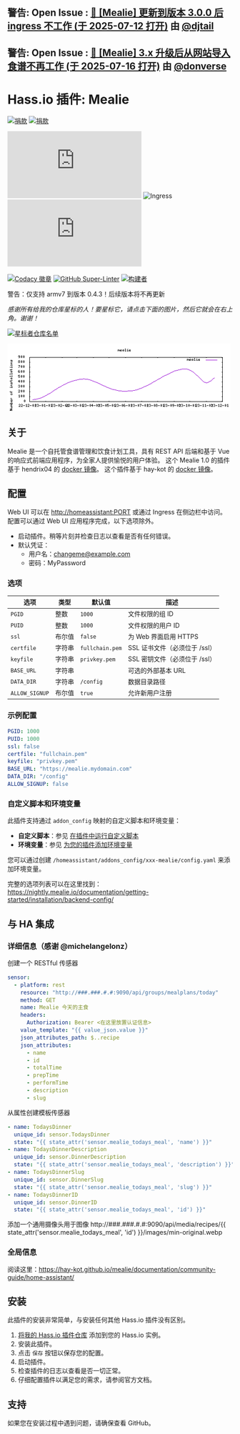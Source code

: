 ## 警告: Open Issue : [🐛 [Mealie] 更新到版本 3.0.0 后 ingress 不工作 (于 2025-07-12 打开)](https://github.com/alexbelgium/hassio-addons/issues/1948) 由 [@djtail](https://github.com/djtail)
## 警告: Open Issue : [🐛 [Mealie] 3.x 升级后从网站导入食谱不再工作 (于 2025-07-16 打开)](https://github.com/alexbelgium/hassio-addons/issues/1962) 由 [@donverse](https://github.com/donverse)
# Hass.io 插件: Mealie

[![捐款][donation-badge]](https://www.buymeacoffee.com/alexbelgium)
[![捐款][paypal-badge]](https://www.paypal.com/donate/?hosted_button_id=DZFULJZTP3UQA)

![版本](https://img.shields.io/badge/dynamic/json?label=版本&query=%24.version&url=https%3A%2F%2Fraw.githubusercontent.com%2Falexbelgium%2Fhassio-addons%2Fmaster%2Fmealie%2Fconfig.json)
![Ingress](https://img.shields.io/badge/dynamic/json?label=Ingress&query=%24.ingress&url=https%3A%2F%2Fraw.githubusercontent.com%2Falexbelgium%2Fhassio-addons%2Fmaster%2Fmealie%2Fconfig.json)
![架构](https://img.shields.io/badge/dynamic/json?color=success&label=架构&query=%24.arch&url=https%3A%2F%2Fraw.githubusercontent.com%2Falexbelgium%2Fhassio-addons%2Fmaster%2Fmealie%2Fconfig.json)

[![Codacy 徽章](https://app.codacy.com/project/badge/Grade/9c6cf10bdbba45ecb202d7f579b5be0e)](https://www.codacy.com/gh/alexbelgium/hassio-addons/dashboard?utm_source=github.com&utm_medium=referral&utm_content=alexbelgium/hassio-addons&utm_campaign=Badge_Grade)
[![GitHub Super-Linter](https://img.shields.io/github/actions/workflow/status/alexbelgium/hassio-addons/weekly-supelinter.yaml?label=Lint%20code%20base)](https://github.com/alexbelgium/hassio-addons/actions/workflows/weekly-supelinter.yaml)
[![构建者](https://img.shields.io/github/actions/workflow/status/alexbelgium/hassio-addons/onpush_builder.yaml?label=构建者)](https://github.com/alexbelgium/hassio-addons/actions/workflows/onpush_builder.yaml)

[donation-badge]: https://img.shields.io/badge/Buy%20me%20a%20coffee%20(no%20paypal)-%23d32f2f?logo=buy-me-a-coffee&style=flat&logoColor=white
[paypal-badge]: https://img.shields.io/badge/Buy%20me%20a%20coffee%20with%20Paypal-0070BA?logo=paypal&style=flat&logoColor=white

警告：仅支持 armv7 到版本 0.4.3！后续版本将不再更新

_感谢所有给我的仓库星标的人！要星标它，请点击下面的图片，然后它就会在右上角。谢谢！_

[![星标者仓库名单](https://raw.githubusercontent.com/alexbelgium/hassio-addons/master/.github/stars2.svg)](https://github.com/alexbelgium/hassio-addons/stargazers)

![下载量趋势](https://raw.githubusercontent.com/alexbelgium/hassio-addons/master/mealie/stats.png)

## 关于

Mealie 是一个自托管食谱管理和饮食计划工具，具有 REST API 后端和基于 Vue 的响应式前端应用程序，为全家人提供愉悦的用户体验。
这个 Mealie 1.0 的插件基于 hendrix04 的 [docker 镜像](https://hub.docker.com/r/hendrix04/mealie-combined)。
这个插件基于 hay-kot 的 [docker 镜像](https://hub.docker.com/r/hkotel/mealie)。

## 配置

Web UI 可以在 <http://homeassistant:PORT> 或通过 Ingress 在侧边栏中访问。
配置可以通过 Web UI 应用程序完成，以下选项除外。

- 启动插件。稍等片刻并检查日志以查看是否有任何错误。
- 默认凭证：
  - 用户名：changeme@example.com
  - 密码：MyPassword

### 选项

| 选项 | 类型 | 默认值 | 描述 |
|------|------|--------|------|
| `PGID` | 整数 | `1000` | 文件权限的组 ID |
| `PUID` | 整数 | `1000` | 文件权限的用户 ID |
| `ssl` | 布尔值 | `false` | 为 Web 界面启用 HTTPS |
| `certfile` | 字符串 | `fullchain.pem` | SSL 证书文件（必须位于 /ssl） |
| `keyfile` | 字符串 | `privkey.pem` | SSL 密钥文件（必须位于 /ssl） |
| `BASE_URL` | 字符串 | | 可选的外部基本 URL |
| `DATA_DIR` | 字符串 | `/config` | 数据目录路径 |
| `ALLOW_SIGNUP` | 布尔值 | `true` | 允许新用户注册 |

### 示例配置

```yaml
PGID: 1000
PUID: 1000
ssl: false
certfile: "fullchain.pem"
keyfile: "privkey.pem"
BASE_URL: "https://mealie.mydomain.com"
DATA_DIR: "/config"
ALLOW_SIGNUP: false
```

### 自定义脚本和环境变量

此插件支持通过 `addon_config` 映射的自定义脚本和环境变量：

- **自定义脚本**：参见 [在插件中运行自定义脚本](https://github.com/alexbelgium/hassio-addons/wiki/Running-custom-scripts-in-Addons)
- **环境变量**：参见 [为您的插件添加环境变量](https://github.com/alexbelgium/hassio-addons/wiki/Add-Environment-variables-to-your-Addon)

您可以通过创建 `/homeassistant/addons_config/xxx-mealie/config.yaml` 来添加环境变量。

完整的选项列表可以在这里找到：https://nightly.mealie.io/documentation/getting-started/installation/backend-config/

## 与 HA 集成

### 详细信息（感谢 @michelangelonz）

创建一个 RESTful 传感器

```yaml
sensor:
  - platform: rest
    resource: "http://###.###.#.#:9090/api/groups/mealplans/today"
    method: GET
    name: Mealie 今天的主食
    headers:
      Authorization: Bearer <在这里放置认证信息>
    value_template: "{{ value_json.value }}"
    json_attributes_path: $..recipe
    json_attributes:
      - name
      - id
      - totalTime
      - prepTime
      - performTime
      - description
      - slug
```

从属性创建模板传感器

```yaml
- name: TodaysDinner
  unique_id: sensor.TodaysDinner
  state: "{{ state_attr('sensor.mealie_todays_meal', 'name') }}"
- name: TodaysDinnerDescription
  unique_id: sensor.DinnerDescription
  state: "{{ state_attr('sensor.mealie_todays_meal', 'description') }}"
- name: TodaysDinnerSlug
  unique_id: sensor.DinnerSlug
  state: "{{ state_attr('sensor.mealie_todays_meal', 'slug') }}"
- name: TodaysDinnerID
  unique_id: sensor.DinnerID
  state: "{{ state_attr('sensor.mealie_todays_meal', 'id') }}"
```

添加一个通用摄像头用于图像
http://###.###.#.#:9090/api/media/recipes/{{ state_attr('sensor.mealie_todays_meal', 'id') }}/images/min-original.webp

### 全局信息

阅读这里：https://hay-kot.github.io/mealie/documentation/community-guide/home-assistant/

## 安装

此插件的安装非常简单，与安装任何其他 Hass.io 插件没有区别。

1. [将我的 Hass.io 插件仓库][repository] 添加到您的 Hass.io 实例。
1. 安装此插件。
1. 点击 `保存` 按钮以保存您的配置。
1. 启动插件。
1. 检查插件的日志以查看是否一切正常。
1. 仔细配置插件以满足您的需求，请参阅官方文档。

## 支持

如果您在安装过程中遇到问题，请确保查看 GitHub。

[repository]: https://github.com/alexbelgium/hassio-addons